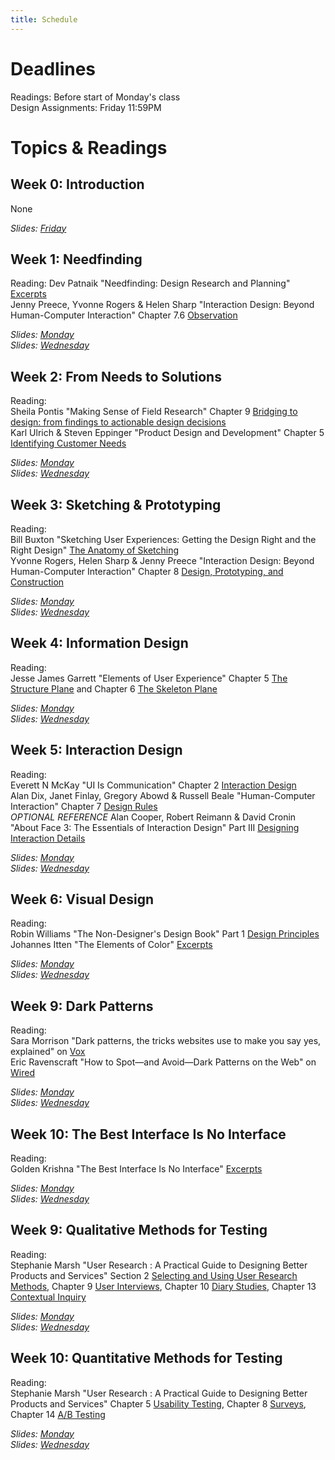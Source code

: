 ```yaml
---
title: Schedule
---
```


# Deadlines

Readings: Before start of Monday's class   
Design Assignments: Friday 11:59PM    

# Topics & Readings

## Week 0: Introduction
None  

_Slides: [Friday](https://ucsdcloud-my.sharepoint.com/:b:/g/personal/kvaccaro_ucsd_edu/EcJERgSMyy1JlI1uAnCjpO8Bb6qMJnwupf34IjM7uvgJqQ?e=FaWxmR)_

## Week 1: Needfinding   
Reading: Dev Patnaik "Needfinding: Design Research and Planning" [Excerpts](https://ucsdcloud-my.sharepoint.com/:b:/g/personal/kvaccaro_ucsd_edu/Eb026qRJHn9Hr9Rwd_cWya8BRksZ1EL8X3ru7sxdxTRarw?e=5fUQAT)    
Jenny Preece, Yvonne Rogers & Helen Sharp "Interaction Design: Beyond Human-Computer Interaction" Chapter 7.6 [Observation](https://ucsdcloud-my.sharepoint.com/:b:/g/personal/kvaccaro_ucsd_edu/EVTkx_HI-9xEtga8B0p46lcB8yNB7agUBb4V2cNRkgkGhw?e=ZufOmi)

<!-- Dev Patnaik & Robert Becker "Needfinding: The Why and How of Uncovering People’s Needs" from [Design Management Journal](https://ucsdcloud-my.sharepoint.com/:b:/g/personal/kvaccaro_ucsd_edu/EXFj0Nu-FRNLqdvcQt_vdv4BJXxEyUsykhJ0Hy7msLlDGA?e=aG4hvf) -->    

_Slides: [Monday](https://ucsdcloud-my.sharepoint.com/:b:/g/personal/kvaccaro_ucsd_edu/EYs3QDm_1aRDtSMJ9e1TXiABNbCGaNobSDjSfyVHawh3CA?e=4utlhY)_   
_Slides: [Wednesday](https://ucsdcloud-my.sharepoint.com/:b:/g/personal/kvaccaro_ucsd_edu/EcUi8pnfcphKltEGZSIZJFEBqr6IIRWmjdRNm5PEtP_-6g?e=Tr4bjH)_   

## Week 2: From Needs to Solutions
Reading:  
Sheila Pontis "Making Sense of Field Research" Chapter 9 [Bridging to design: from findings to actionable design decisions](https://ucsdcloud-my.sharepoint.com/:b:/g/personal/kvaccaro_ucsd_edu/EfpHoSXTXHBJoK3BZBn3CykBocPpr5AWWwFuKP_g6ijp1Q?e=gzPSc1)  
Karl Ulrich & Steven Eppinger "Product Design and Development" Chapter 5 [Identifying Customer Needs](https://ucsdcloud-my.sharepoint.com/:b:/g/personal/kvaccaro_ucsd_edu/EST6CpqPSIpCmMV0dhsJWysBsCYzyvgHuQgjJvncsvbiEA?e=maiw5O)  

_Slides: [Monday](https://ucsdcloud-my.sharepoint.com/:b:/g/personal/kvaccaro_ucsd_edu/Ed9mv77fbvhOq2JNJ1-Q0sQBibDfV6px12iekdMYdGRmng?e=bKd8dD)_  
_Slides: [Wednesday](https://ucsdcloud-my.sharepoint.com/:b:/g/personal/kvaccaro_ucsd_edu/ETuDdkUtpKpJjRuP_L1EKa4BV-KkRZTbEMibCrk8gzUpkg?e=Wh9BV4)_  

## Week 3: Sketching & Prototyping
Reading:  
Bill Buxton "Sketching User Experiences: Getting the Design Right and the Right Design" [The Anatomy of Sketching](https://ucsdcloud-my.sharepoint.com/:b:/g/personal/kvaccaro_ucsd_edu/ETY5_S6SvzpCs-A9JkWr-d8B7cuu7-5X0SEpi0Jc3uVPUw)   
Yvonne Rogers, Helen Sharp & Jenny Preece "Interaction Design: Beyond Human-Computer Interaction" Chapter 8 [Design, Prototyping, and Construction](https://ucsdcloud-my.sharepoint.com/:b:/g/personal/kvaccaro_ucsd_edu/EQf5dU72JGpAtyxjjK99_DoBS34iy50WT24x85CSI3xl1Q?e=v0Vqp7)  

_Slides: [Monday](https://ucsdcloud-my.sharepoint.com/:b:/g/personal/kvaccaro_ucsd_edu/EfY-dU2c9-NCoi7XQ0wHZ_wBDFJagodJFoPdqyTY67pAUw?e=HAKMQa)_  
_Slides: [Wednesday](https://ucsdcloud-my.sharepoint.com/:b:/g/personal/kvaccaro_ucsd_edu/EZksVOnFkI9In24VnyEVyewBdimuxtPjld-DuWBPeGjqwg?e=b1eWCs)_  

## Week 4: Information Design
Reading:  
Jesse James Garrett "Elements of User Experience" Chapter 5 [The Structure Plane](https://ucsdcloud-my.sharepoint.com/:b:/g/personal/kvaccaro_ucsd_edu/ETeWGHesBNBBiFvEwSm686UBYdSOHm5rWdRQkl3l-G5m2g?e=8lh0hm) and Chapter 6 [The Skeleton Plane](https://ucsdcloud-my.sharepoint.com/:b:/g/personal/kvaccaro_ucsd_edu/ETkNteRu11pKosFRCfsS7EMBUa7Zxq0FYO9ewkdqeJ7Zog?e=1CbTMY)  
<!-- Nicole Fenlon & Kate Kiefer Lee "Nicely Said: Writing for the Web with Style and Purpose" Chapter 4 [Writing Basics](https://ucsdcloud-my.sharepoint.com/:b:/g/personal/kvaccaro_ucsd_edu/Ea12OrMuyQFJqSMSEG4wGzIBGBeTLBJCkN9_Hf64kNoIyA?e=md8cKj)  -->


_Slides: [Monday](https://ucsdcloud-my.sharepoint.com/:b:/g/personal/kvaccaro_ucsd_edu/EUPqclMljVBEgUGxmeDMB3ABEboSyn9ZinGYPHapDnKIbA?e=c6pjJq)_  
_Slides: [Wednesday](https://ucsdcloud-my.sharepoint.com/:b:/g/personal/kvaccaro_ucsd_edu/EcYJPEqZVUJKhaXKD8wFrLYB9mxDT95o_e8luy1xtjIAVg?e=8Wyg9Z)_  

## Week 5: Interaction Design
Reading:   
Everett N McKay "UI Is Communication" Chapter 2 [Interaction Design](https://ucsdcloud-my.sharepoint.com/:b:/g/personal/kvaccaro_ucsd_edu/Efgp45WkNKFCnBoQC2PcOPkBClrbxx8bEhwrN-EgeMcD0A?e=lU0iHe)   
Alan Dix, Janet Finlay, Gregory Abowd & Russell Beale "Human-Computer Interaction" Chapter 7 [Design Rules](https://ucsdcloud-my.sharepoint.com/:b:/g/personal/kvaccaro_ucsd_edu/ETu9XXtRtAxIkPG43caDbLABh8-FUlSZ9NgecJ8hVdDaVg?e=s1F8wK)    
_OPTIONAL REFERENCE_ Alan Cooper, Robert Reimann & David Cronin "About Face 3: The Essentials of Interaction Design" Part III [Designing Interaction Details](https://ucsdcloud-my.sharepoint.com/:b:/g/personal/kvaccaro_ucsd_edu/EVm9WQODxFJMhUHcEuOmTE4BbJy6F_KkzCSfySijHlDLbg?e=Om2SiZ)

<!-- Chapter 5.7 [Screen Design And Layout](https://ucsdcloud-my.sharepoint.com/:b:/g/personal/kvaccaro_ucsd_edu/EbeMpqja0kxJmx1jhfixhSgBCVEG25hqyDkgnJ4KbkwIcQ?e=w9wW2O) and -->

_Slides: [Monday](https://ucsdcloud-my.sharepoint.com/:b:/g/personal/kvaccaro_ucsd_edu/EZdZiSUxuRhCt5ZzDzPNDT4BT6Iioh6TxT0sZhMM58wdpw?e=LgMihC)_  
_Slides: [Wednesday](https://ucsdcloud-my.sharepoint.com/:b:/g/personal/kvaccaro_ucsd_edu/EfvPzhpdU7BBvbg1jLFNBxIBvNNQzTfJHGgaZaQ6kQURsA?e=gIghJA)_  

## Week 6: Visual Design
Reading:  
Robin Williams "The Non-Designer's Design Book" Part 1 [Design Principles](https://ucsdcloud-my.sharepoint.com/:b:/g/personal/kvaccaro_ucsd_edu/EYIFhLP0iI1JnDmGuaB_rRwBck536WK0nE5b9ME6SybXHA?e=ETHUao)  
Johannes Itten "The Elements of Color" [Excerpts](https://ucsdcloud-my.sharepoint.com/:b:/g/personal/kvaccaro_ucsd_edu/EXCTTxH87_FCuLEoEX0kVewB9p3-qRcobbx-QXldHnTq7w?e=fOrZvB)

_Slides: [Monday](https://ucsdcloud-my.sharepoint.com/:b:/g/personal/kvaccaro_ucsd_edu/EZJO7qVegqJPhkgvO9I46CQBfuwgsACryNcQHjopEoyHzA?e=bdcs7a)_  
_Slides: [Wednesday](https://ucsdcloud-my.sharepoint.com/:b:/g/personal/kvaccaro_ucsd_edu/EX0O9RjhvBBIqHOlm7zu4b0BhLCBL2U-_y8ch5XSB0oyaA?e=15Yuog)_  

## Week 9: Dark Patterns
Reading:  
Sara Morrison "Dark patterns, the tricks websites use to make you say yes, explained" on [Vox](https://www.vox.com/recode/22351108/dark-patterns-ui-web-design-privacy)  
Eric Ravenscraft "How to Spot—and Avoid—Dark Patterns on the Web" on [Wired](https://www.wired.com/story/how-to-spot-avoid-dark-patterns/)  

_Slides: [Monday]()_  
_Slides: [Wednesday]()_  

## Week 10: The Best Interface Is No Interface
Reading:  
Golden Krishna "The Best Interface Is No Interface" [Excerpts](https://ucsdcloud-my.sharepoint.com/:b:/g/personal/kvaccaro_ucsd_edu/EXM5avpHQwlPuAk4SwCNHy8BH2IEMGQMEjIFmxIb9LThyA?e=cXQAOw)  

_Slides: [Monday]()_  
_Slides: [Wednesday]()_  

## Week 9: Qualitative Methods for Testing
Reading:  
Stephanie Marsh "User Research : A Practical Guide to Designing Better Products and Services" Section 2 [Selecting and Using User Research Methods](https://ucsdcloud-my.sharepoint.com/:b:/g/personal/kvaccaro_ucsd_edu/EZUkPiWsURlMkS2_zJe3C8gBcBPiQHWhMwY4ttFlXME6iQ), Chapter 9 [User Interviews](https://ucsdcloud-my.sharepoint.com/:b:/g/personal/kvaccaro_ucsd_edu/EcS7gaF88Z1Fli_qVUBeZpEBL5l0IwOIrbDo5ruuVDf_Qw), Chapter 10 [Diary Studies](https://ucsdcloud-my.sharepoint.com/:b:/g/personal/kvaccaro_ucsd_edu/EaAtyaxTdi9OvYY_Gu8eiAQBuNiuHW_skwcuTENdBS2t_A), Chapter 13 [Contextual Inquiry](https://ucsdcloud-my.sharepoint.com/:b:/g/personal/kvaccaro_ucsd_edu/EZVy3tNq-xtGs6yZJ8n3BeMBiLwXlCqbfhK4K7QSXC3rpg)

_Slides: [Monday]()_  
_Slides: [Wednesday]()_  

## Week 10: Quantitative Methods for Testing
Reading:  
Stephanie Marsh "User Research : A Practical Guide to Designing Better Products and Services" Chapter 5 [Usability Testing](https://ucsdcloud-my.sharepoint.com/:b:/g/personal/kvaccaro_ucsd_edu/EcZBbxgdLW5MkSdb-8j5LpUB7sQyIpdP2DHtF6oqmomfOQ), Chapter 8 [Surveys](https://ucsdcloud-my.sharepoint.com/:b:/g/personal/kvaccaro_ucsd_edu/EVYK7z2Oh7BPtK8uimYTjU0BON8tYeANxokbxdHFnnx2jw), Chapter 14 [A/B Testing](https://ucsdcloud-my.sharepoint.com/:b:/g/personal/kvaccaro_ucsd_edu/Eden7s0VTCZOgTz406l9nZQBsyE_I5hRKFc2XyHAAxr2pg) 

_Slides: [Monday]()_  
_Slides: [Wednesday]()_  
